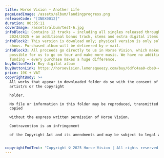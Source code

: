 ```yaml
---
title: Horse Vision – Another Life
pageLoadImage: /assets/album/landingprogress.png
releaseCode: "[INEX0012]"
duration: 00:35:11
coverImage: /assets/album/test-6.jpg
infoBlock1: Contains 13 tracks – including all singles released throughout
  2024/2025 + an additional bonus track, stems and extra digital items.
infoBlock2: This version is download only; physical version is only sold at
  shows. Purchased album will be delivered by e-mail.
infoBlock3: All proceeds go directly to us in Horse Vision, which makes it
  possible for us to go on tour and make more music. We have no additional
  funding – every purchase makes a huge difference.
buyButtonText: Buy digital album
buyButtonLink: https://horsevision.lemonsqueezy.com/buy/6dfc4aa0-cbe0-4598-8b51-66b7092cd7af
price: 19€ + VAT
copyrightBody: >+
  All works that appear in downloaded folder do so with the consent of the
  artist/s or the copyright 

  holder. 

  No file or information in this folder may be reproduced, transmitted or
  copied 

  without the express written permission of Horse Vision. 

  Contravention is an infringement 

  of the Copyright Act and its amendments and may be subject to legal action.


copyrightEndText: "Copyright © 2025 Horse Vision | All rights reserved   "
---
```

